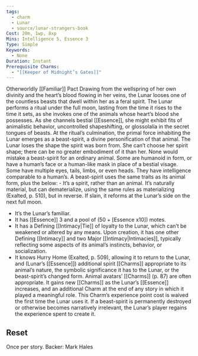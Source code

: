 ```yaml
---
tags:
  - charm
  - Lunar
  - source/lunar-strangers-book
Cost: 20m, 1wp, 8xp
Mins: Intelligence 5, Essence 3
Type: Simple
Keywords:
  - None
Duration: Instant
Prerequisite Charms:
  - "[[Keeper of Midnight’s Gates]]"
---
```

Otherworldly [[Familiar]] Pact Drawing from the wellspring of her own divinity and the heart’s blood flowing in her veins, the Lunar looses one of the countless beasts that dwell within her as a feral spirit.
The Lunar performs a ritual under the full moon, lasting from the time it rises to the time it sets, as she invokes one of the animals whose heart’s blood she possesses.
As she channels bestial [[Essence]], she might exhibit fits of animalistic behavior, uncontrolled shapeshifting, or glossolalia in the secret tongues of beasts. At the ritual’s culmination, the primal force inhabiting the Lunar emerges as a beast-spirit, a divine personification of that animal. The Lunar loses the shape the spirit was born from. She can’t choose her spirit shape; there can be no greater embodiment of it than her.
None would mistake a beast-spirit for an ordinary animal. Some are humanoid in form, or have a human’s face or a human-like mask in place of a bestial visage. Some have multiple eyes, tails, limbs, or even heads. They have intelligence comparable to a human’s.
A beast-spirit uses the same traits as its animal form, plus the below:  - It’s a spirit, rather than an animal. It’s naturally material, but can dematerialize, using the same rules as materializing (Exalted, p. 510), but in reverse. If slain, it reforms at the Lunar’s side on the next full moon.
 - It’s the Lunar’s familiar.
 - It has [[Essence]] 3 and a pool of (50 + [Essence x10]) motes.
 - It has a Defining [[Intimacy|Tie]] of loyalty to the Lunar, which can’t be weakened or altered by any means. Upon creation, it has one other Defining [[Intimacy]] and two Major [[Intimacy|Intimacies]], typically reflecting some aspects of its animal’s instincts, behavior, or socialization.
 - It knows Hurry Home (Exalted, p. 509), allowing it to return to the Lunar, and (Lunar’s [[Essence]]) additional spirit [[Charms]] appropriate to its animal’s nature, the symbolic significance it has to the Lunar, or the beast-spirit’s changed form. Animal avatars’ [[Charms]] (p. 87) are often appropriate. It gains new [[Charms]] as the Lunar’s [[Essence]] increases, and an additional Charm at the end of any story in which it played a meaningful role.
This Charm’s experience point cost is waived the first time the Lunar uses it. If a beast-spirit is permanently destroyed or otherwise becomes narratively irrelevant, the Lunar’s player regains the experience spent to create it.

## Reset 
Once per story.
Backer: Mark Hales